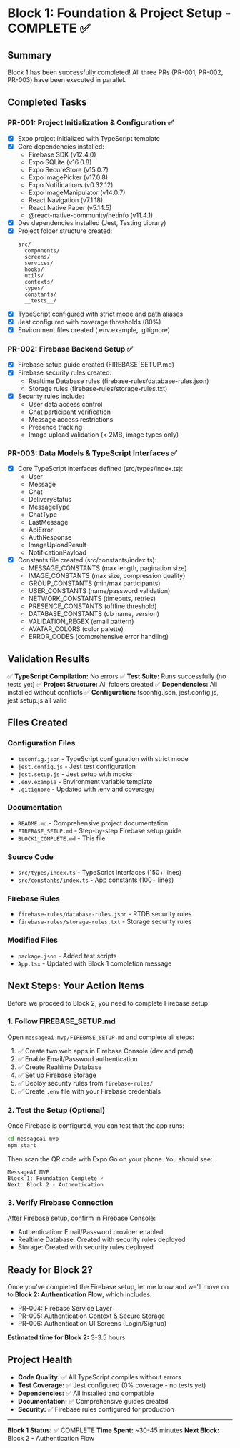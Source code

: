 # Block 1: Foundation & Project Setup - COMPLETE ✅

## Summary

Block 1 has been successfully completed! All three PRs (PR-001, PR-002, PR-003) have been executed in parallel.

## Completed Tasks

### PR-001: Project Initialization & Configuration ✅
- [x] Expo project initialized with TypeScript template
- [x] Core dependencies installed:
  - Firebase SDK (v12.4.0)
  - Expo SQLite (v16.0.8)
  - Expo SecureStore (v15.0.7)
  - Expo ImagePicker (v17.0.8)
  - Expo Notifications (v0.32.12)
  - Expo ImageManipulator (v14.0.7)
  - React Navigation (v7.1.18)
  - React Native Paper (v5.14.5)
  - @react-native-community/netinfo (v11.4.1)
- [x] Dev dependencies installed (Jest, Testing Library)
- [x] Project folder structure created:
  ```
  src/
    components/
    screens/
    services/
    hooks/
    utils/
    contexts/
    types/
    constants/
    __tests__/
  ```
- [x] TypeScript configured with strict mode and path aliases
- [x] Jest configured with coverage thresholds (80%)
- [x] Environment files created (.env.example, .gitignore)

### PR-002: Firebase Backend Setup ✅
- [x] Firebase setup guide created (FIREBASE_SETUP.md)
- [x] Firebase security rules created:
  - Realtime Database rules (firebase-rules/database-rules.json)
  - Storage rules (firebase-rules/storage-rules.txt)
- [x] Security rules include:
  - User data access control
  - Chat participant verification
  - Message access restrictions
  - Presence tracking
  - Image upload validation (< 2MB, image types only)

### PR-003: Data Models & TypeScript Interfaces ✅
- [x] Core TypeScript interfaces defined (src/types/index.ts):
  - User
  - Message
  - Chat
  - DeliveryStatus
  - MessageType
  - ChatType
  - LastMessage
  - ApiError
  - AuthResponse
  - ImageUploadResult
  - NotificationPayload
- [x] Constants file created (src/constants/index.ts):
  - MESSAGE_CONSTANTS (max length, pagination size)
  - IMAGE_CONSTANTS (max size, compression quality)
  - GROUP_CONSTANTS (min/max participants)
  - USER_CONSTANTS (name/password validation)
  - NETWORK_CONSTANTS (timeouts, retries)
  - PRESENCE_CONSTANTS (offline threshold)
  - DATABASE_CONSTANTS (db name, version)
  - VALIDATION_REGEX (email pattern)
  - AVATAR_COLORS (color palette)
  - ERROR_CODES (comprehensive error handling)

## Validation Results

✅ **TypeScript Compilation:** No errors
✅ **Test Suite:** Runs successfully (no tests yet)
✅ **Project Structure:** All folders created
✅ **Dependencies:** All installed without conflicts
✅ **Configuration:** tsconfig.json, jest.config.js, jest.setup.js all valid

## Files Created

### Configuration Files
- `tsconfig.json` - TypeScript configuration with strict mode
- `jest.config.js` - Jest test configuration
- `jest.setup.js` - Jest setup with mocks
- `.env.example` - Environment variable template
- `.gitignore` - Updated with .env and coverage/

### Documentation
- `README.md` - Comprehensive project documentation
- `FIREBASE_SETUP.md` - Step-by-step Firebase setup guide
- `BLOCK1_COMPLETE.md` - This file

### Source Code
- `src/types/index.ts` - TypeScript interfaces (150+ lines)
- `src/constants/index.ts` - App constants (100+ lines)

### Firebase Rules
- `firebase-rules/database-rules.json` - RTDB security rules
- `firebase-rules/storage-rules.txt` - Storage security rules

### Modified Files
- `package.json` - Added test scripts
- `App.tsx` - Updated with Block 1 completion message

## Next Steps: Your Action Items

Before we proceed to Block 2, you need to complete Firebase setup:

### 1. Follow FIREBASE_SETUP.md
Open `messageai-mvp/FIREBASE_SETUP.md` and complete all steps:

1. ✅ Create two web apps in Firebase Console (dev and prod)
2. ✅ Enable Email/Password authentication
3. ✅ Create Realtime Database
4. ✅ Set up Firebase Storage
5. ✅ Deploy security rules from `firebase-rules/`
6. ✅ Create `.env` file with your Firebase credentials

### 2. Test the Setup (Optional)
Once Firebase is configured, you can test that the app runs:

```bash
cd messageai-mvp
npm start
```

Then scan the QR code with Expo Go on your phone. You should see:
```
MessageAI MVP
Block 1: Foundation Complete ✓
Next: Block 2 - Authentication
```

### 3. Verify Firebase Connection
After Firebase setup, confirm in Firebase Console:
- Authentication: Email/Password provider enabled
- Realtime Database: Created with security rules deployed
- Storage: Created with security rules deployed

## Ready for Block 2?

Once you've completed the Firebase setup, let me know and we'll move on to **Block 2: Authentication Flow**, which includes:

- PR-004: Firebase Service Layer
- PR-005: Authentication Context & Secure Storage
- PR-006: Authentication UI Screens (Login/Signup)

**Estimated time for Block 2:** 3-3.5 hours

## Project Health

- **Code Quality:** ✅ All TypeScript compiles without errors
- **Test Coverage:** ✅ Jest configured (0% coverage - no tests yet)
- **Dependencies:** ✅ All installed and compatible
- **Documentation:** ✅ Comprehensive guides created
- **Security:** ✅ Firebase rules configured for production

---

**Block 1 Status:** ✅ COMPLETE
**Time Spent:** ~30-45 minutes
**Next Block:** Block 2 - Authentication Flow
